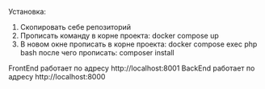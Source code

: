 Установка:
1. Скопировать себе репозиторий
2. Прописать команду в корне проекта: docker compose up
3. В новом окне прописать в корне проекта: docker compose exec php bash после чего прописать: composer install
   

FrontEnd работает по адресу http://localhost:8001
BackEnd работает по адресу http://localhost:8000
